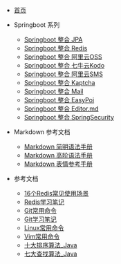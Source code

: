 <!-- 这是一个目录页面 -->
* [首页](home.md)

* Springboot 系列
  * [Springboot 整合 JPA](./mdPages/Springboot/Springboot_Jpa.md)
  * [Springboot 整合 Redis](./mdPages/Springboot/Springboot_Redis.md)
  * [Springboot 整合 阿里云OSS](./mdPages/Springboot/Springboot_Alicloud_OSS.md)
  * [Springboot 整合 七牛云Kodo](./mdPages/Springboot/Springboot_Qiniu_Kodo.md)
  * [Springboot 整合 阿里云SMS](./mdPages/Springboot/Springboot_Alicloud_Sms.md)
  * [Springboot 整合 Kaptcha](./mdPages/Springboot/Springboot_Kaptcha.md)
  * [Springboot 整合 Mail](./mdPages/Springboot/Springboot_Mail.md)
  * [Springboot 整合 EasyPoi](./mdPages/Springboot/Springboot_EasyPoi.md)
  * [Springboot 整合 Editor.md](./mdPages/Springboot/Springboot_EditorMd.md)
  * [Springboot 整合 SpringSecurity](./mdPages/Springboot/Springboot_SpringSecurity.md)
  

* Markdown 参考文档
  * [Markdown 简明语法手册](./mdPages/Markdown/Markdown_simple_docs.md)
  * [Markdown 高阶语法手册](./mdPages/Markdown/Markdown_snior_docs.md)
  * [Markdown 表情参考手册](./mdPages/Markdown/Markdown_emoji_docs.md)

* 参考文档
  * [16个Redis常见使用场景](./mdPages/ReferenceDoc/16个Redis常见使用场景.md)
  * [Redis学习笔记](./mdPages/ReferenceDoc/Redis_study_notes.md)
  * [Git常用命令](./mdPages/ReferenceDoc/Git_command.md)
  * [Git学习笔记](./mdPages/ReferenceDoc/Git_study_notes.md)
  * [Linux常用命令](./mdPages/ReferenceDoc/Linux_command.md)
  * [Vim常用命令](./mdPages/ReferenceDoc/Vim_docs.md)
  * [十大排序算法_Java](./mdPages/ReferenceDoc/Sorting_algorithm.md)
  * [七大查找算法_Java](./mdPages/ReferenceDoc/Search_algorithm.md)
 

